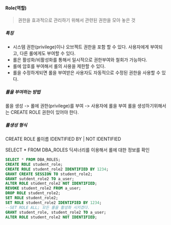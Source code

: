 #### Role(역할)

>  권한을 효과적으로 관리하기 위해서 관련된 권한을 모아 놓은 것

##### 특징

- 시스템 권한(privilege)이나 오브젝트 권한을 포함 할 수 있다. 사용자에게 부여되고, 다른 롤에게도 부여할 수 있다.
- 롤은 활성화/비활성화를 통해서 일시적으로 권한부여와 철회가 가능하다.
- 롤에 암호를 부여해서 롤의 사용을 제한할 수 있다.
- 롤을 수정하게되면 롤을 부여받은 사용자도 자동적으로 수정된 권한을 사용할 수 있다.

##### 롤을 부여하는 방법

롤을 생성 -> 롤에 권한(privilege)를 부여 -> 사용자에 롤을 부여
롤을 생성하기위해서는 CREATE ROLE 권한이 있어야 한다.

##### 롤생성 형식

CREATE ROLE 롤이름 IDENTIFIED BY | NOT IDENTIFIED

SELECT * FROM DBA_ROLES 딕셔너리를 이용해서 롤에 대한 정보를 확인

```sql
SELECT * FROM DBA_ROLES;
CREATE ROLE student_role;
CREATE ROLE student_role2 IDENTIFIED BY 1234;
GRANT CREATE SESSION TO student_role2;
GRANT sutdent_role2 TO a_user;
ALTER ROLE student_role2 NOT IDENTIFIED;
REVOKE student_role2 FROM a_user;
DROP ROLE student_role2;
SET ROLE student_role2;
SET ROLE student_role2 IDENTIFIED BY 1234;
--SET ROLE ALL; 모든 롤을 활성화 시키겠다.
GRANT student_role, student_role2 TO a_user;
ALTER ROLE student_role2 NOT IDENTIFIED;
```

